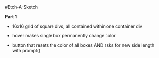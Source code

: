 #Etch-A-Sketch

**Part 1**
- 16x16 grid of square divs, all contained within one container div

- hover makes single box permanently change color

- button that resets the color of all boxes AND asks for new side length with prompt()